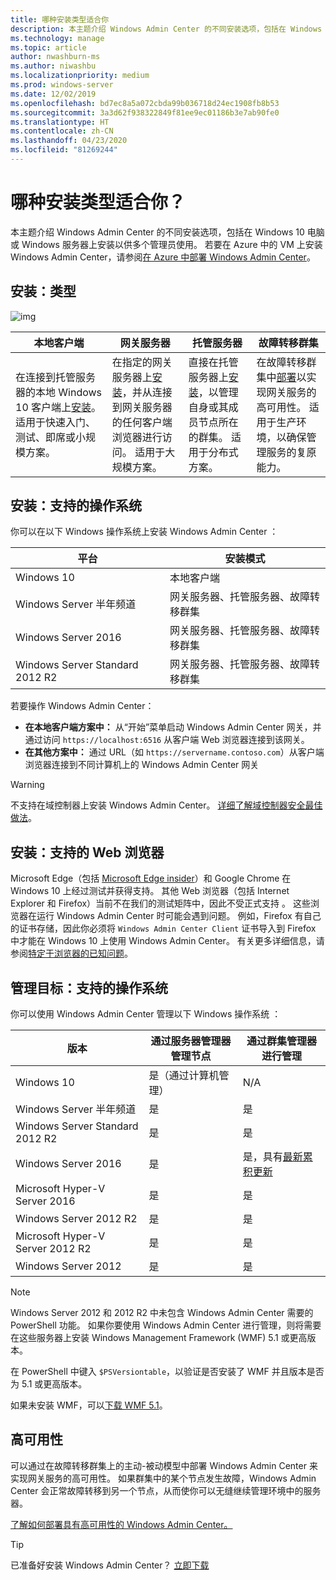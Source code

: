 ```yaml
---
title: 哪种安装类型适合你
description: 本主题介绍 Windows Admin Center 的不同安装选项，包括在 Windows 10 电脑或 Windows 服务器上安装以供多个管理员使用。
ms.technology: manage
ms.topic: article
author: nwashburn-ms
ms.author: niwashbu
ms.localizationpriority: medium
ms.prod: windows-server
ms.date: 12/02/2019
ms.openlocfilehash: bd7ec8a5a072cbda99b036718d24ec1908fb8b53
ms.sourcegitcommit: 3a3d62f938322849f81ee9ec01186b3e7ab90fe0
ms.translationtype: HT
ms.contentlocale: zh-CN
ms.lasthandoff: 04/23/2020
ms.locfileid: "81269244"
---
```

# <a name="what-type-of-installation-is-right-for-you"></a>哪种安装类型适合你？

本主题介绍 Windows Admin Center 的不同安装选项，包括在 Windows 10 电脑或 Windows 服务器上安装以供多个管理员使用。 若要在 Azure 中的 VM 上安装 Windows Admin Center，请参阅[在 Azure 中部署 Windows Admin Center](../azure/deploy-wac-in-azure.md)。

## <a name="installation-types"></a>安装：类型

![img](../media/deployment-options/install-options.PNG)

| 本地客户端                                | 网关服务器                                  | 托管服务器                               | 故障转移群集                           |
|---------------------------------------------|-------------------------------------------------|----------------------------------------------|--------------------------------------------|
| 在连接到托管服务器的本地 Windows 10 客户端上[安装](../deploy/install.md)。  适用于快速入门、测试、即席或小规模方案。 |在指定的网关服务器上[安装](../deploy/install.md)，并从连接到网关服务器的任何客户端浏览器进行访问。  适用于大规模方案。 | 直接在托管服务器上[安装](../deploy/install.md)，以管理自身或其成员节点所在的群集。  适用于分布式方案。 | 在故障转移群集中[部署](#high-availability)以实现网关服务的高可用性。 适用于生产环境，以确保管理服务的复原能力。 |

## <a name="installation-supported-operating-systems"></a>安装：支持的操作系统

你可以在以下 Windows 操作系统上安装 Windows Admin Center  ：

| **平台**                       | **安装模式** |
| -----------------------------------| --------------------- |
| Windows 10                         | 本地客户端 |
| Windows Server 半年频道 | 网关服务器、托管服务器、故障转移群集 |
| Windows Server 2016                | 网关服务器、托管服务器、故障转移群集 |
| Windows Server Standard 2012 R2                | 网关服务器、托管服务器、故障转移群集 |

若要操作 Windows Admin Center：

- **在本地客户端方案中：** 从“开始”菜单启动 Windows Admin Center 网关，并通过访问 `https://localhost:6516` 从客户端 Web 浏览器连接到该网关。
- **在其他方案中：** 通过 URL（如 `https://servername.contoso.com`）从客户端浏览器连接到不同计算机上的 Windows Admin Center 网关

> [!WARNING]
> 不支持在域控制器上安装 Windows Admin Center。 [详细了解域控制器安全最佳做法](https://docs.microsoft.com/windows-server/identity/ad-ds/plan/security-best-practices/securing-domain-controllers-against-attack)。

## <a name="installation-supported-web-browsers"></a>安装：支持的 Web 浏览器

Microsoft Edge（包括 [Microsoft Edge insider](https://microsoftedgeinsider.com)）和 Google Chrome 在 Windows 10 上经过测试并获得支持。 其他 Web 浏览器（包括 Internet Explorer 和 Firefox）当前不在我们的测试矩阵中，因此不受正式支持  。 这些浏览器在运行 Windows Admin Center 时可能会遇到问题。 例如，Firefox 有自己的证书存储，因此你必须将 `Windows Admin Center Client` 证书导入到 Firefox 中才能在 Windows 10 上使用 Windows Admin Center。 有关更多详细信息，请参阅[特定于浏览器的已知问题](../support/known-issues.md#browser-specific-issues)。

## <a name="management-target-supported-operating-systems"></a>管理目标：支持的操作系统

你可以使用 Windows Admin Center 管理以下 Windows 操作系统  ：

| 版本 | 通过服务器管理器管理节点   | 通过群集管理器进行管理  |
| ------------------------- |--------------- | ----- |
| Windows 10 | 是（通过计算机管理） | N/A |
| Windows Server 半年频道 | 是 | 是 |
| Windows Server Standard 2012 R2 | 是 | 是 |
| Windows Server 2016 | 是 | 是，具有[最新累积更新](../use/manage-hyper-converged.md#prepare-your-windows-server-2016-cluster-for-windows-admin-center) |
| Microsoft Hyper-V Server 2016 | 是 | 是 |
| Windows Server 2012 R2 | 是 | 是 |
| Microsoft Hyper-V Server 2012 R2 | 是 | 是 |
| Windows Server 2012 | 是 | 是 |

> [!NOTE]
> Windows Server 2012 和 2012 R2 中未包含 Windows Admin Center 需要的 PowerShell 功能。 如果你要使用 Windows Admin Center 进行管理，则将需要在这些服务器上安装 Windows Management Framework (WMF) 5.1 或更高版本。
> 
> 在 PowerShell 中键入 `$PSVersiontable`，以验证是否安装了 WMF 并且版本是否为 5.1 或更高版本。 
> 
> 如果未安装 WMF，可以[下载 WMF 5.1](https://www.microsoft.com/download/details.aspx?id=54616)。

## <a name="high-availability"></a>高可用性

可以通过在故障转移群集上的主动-被动模型中部署 Windows Admin Center 来实现网关服务的高可用性。 如果群集中的某个节点发生故障，Windows Admin Center 会正常故障转移到另一个节点，从而使你可以无缝继续管理环境中的服务器。

[了解如何部署具有高可用性的 Windows Admin Center。](../deploy/high-availability.md)

> [!Tip]
> 已准备好安装 Windows Admin Center？ [立即下载](https://aka.ms/windowsadmincenter)
